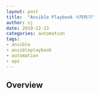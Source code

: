 ```yaml
---
layout: post
title:  "Ansible Playbook 시작하기"
author: sj
date: 2019-12-23
categories: automation
tags:
- ansible
- ansibleplaybook
- automation
- ops
---
```


## Overview

